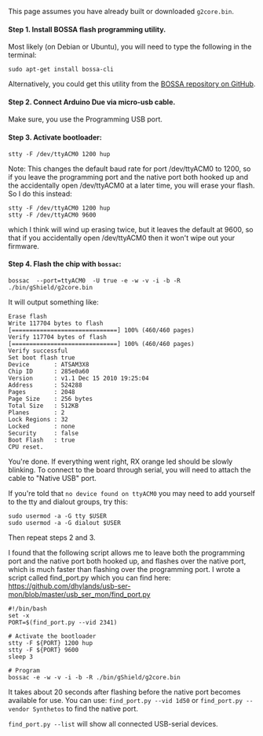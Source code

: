 This page assumes you have already built or downloaded ```g2core.bin```.

#### Step 1. Install BOSSA flash programming utility.

Most likely (on Debian or Ubuntu), you will need to type the following in the terminal:

```
sudo apt-get install bossa-cli
```
Alternatively, you could get this utility from the [BOSSA repository on GitHub](https://github.com/shumatech/BOSSA).

#### Step 2. Connect Arduino Due via micro-usb cable.

Make sure, you use the Programming USB port.

#### Step 3. Activate bootloader:
```
stty -F /dev/ttyACM0 1200 hup
```
Note: This changes the default baud rate for port /dev/ttyACM0 to 1200, so if you leave the programming port and the native port both hooked up and the accidentally open /dev/ttyACM0 at a later time, you will erase your flash. So I do this instead:
```
stty -F /dev/ttyACM0 1200 hup
stty -F /dev/ttyACM0 9600
```
which I think will wind up erasing twice, but it leaves the default at 9600, so that if you accidentally open /dev/ttyACM0 then it won't wipe out your firmware.

#### Step 4. Flash the chip with `bossac`:
```
bossac  --port=ttyACM0  -U true -e -w -v -i -b -R ./bin/gShield/g2core.bin
```
It will output something like:

```
Erase flash
Write 117704 bytes to flash
[==============================] 100% (460/460 pages)
Verify 117704 bytes of flash
[==============================] 100% (460/460 pages)
Verify successful
Set boot flash true
Device       : ATSAM3X8
Chip ID      : 285e0a60
Version      : v1.1 Dec 15 2010 19:25:04
Address      : 524288
Pages        : 2048
Page Size    : 256 bytes
Total Size   : 512KB
Planes       : 2
Lock Regions : 32
Locked       : none
Security     : false
Boot Flash   : true
CPU reset.
```

You're done. If everything went right, RX orange led should be slowly blinking. To connect to the board through serial, you will need to attach the cable to "Native USB" port.

If you're told that ```no device found on ttyACM0``` you may need to add yourself to the tty and dialout groups, try this:
```
sudo usermod -a -G tty $USER
sudo usermod -a -G dialout $USER
```
Then repeat steps 2 and 3.

I found that the following script allows me to leave both the programming port and the native port both hooked up, and flashes over the native port, which is much faster than flashing over the programming port.
I wrote a script called find_port.py which you can find here: https://github.com/dhylands/usb-ser-mon/blob/master/usb_ser_mon/find_port.py

```
#!/bin/bash
set -x
PORT=$(find_port.py --vid 2341)

# Activate the bootloader
stty -F ${PORT} 1200 hup
stty -F ${PORT} 9600
sleep 3

# Program
bossac -e -w -v -i -b -R ./bin/gShield/g2core.bin
```

It takes about 20 seconds after flashing before the native port becomes available for use. You can use: ```find_port.py --vid 1d50``` or ```find_port.py --vendor Synthetos``` to find the native port.

```find_port.py --list``` will show all connected USB-serial devices.